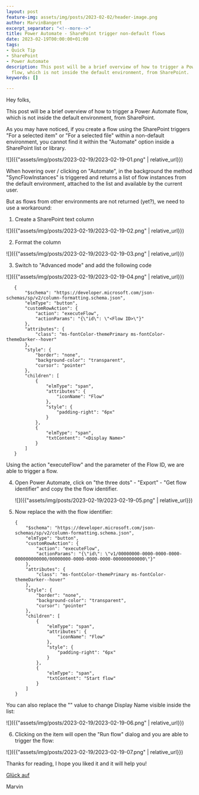 ```yaml
---
layout: post
feature-img: assets/img/posts/2023-02-02/header-image.png
author: MarvinBangert
excerpt_separator: "<!--more-->"
title: Power Automate - SharePoint trigger non-default flows
date: 2023-02-19T00:00:00+01:00
tags:
- Quick Tip
- SharePoint
- Power Automate
description: This post will be a brief overview of how to trigger a Power Automate
  flow, which is not inside the default environment, from SharePoint.
keywords: []

---
```

Hey folks,

This post will be a brief overview of how to trigger a Power Automate flow, which is not inside the default environment, from SharePoint.

<!--more-->

As you may have noticed, if you create a flow using the SharePoint triggers "For a selected item" or "For a selected file" within a non-default environment, you cannot find it within the "Automate" option inside a SharePoint list or library.

![]({{"assets/img/posts/2023-02-19/2023-02-19-01.png" | relative_url}})

When hovering over / clicking on "Automate", in the background the method "SyncFlowInstances" is triggered and returns a list of flow instances from the default environment, attached to the list and available by the current user.

But as flows from other environments are not returned (yet?), we need to use a workaround:

1. Create a SharePoint text column

  ![]({{"assets/img/posts/2023-02-19/2023-02-19-02.png" | relative_url}})
   
2. Format the column

  ![]({{"assets/img/posts/2023-02-19/2023-02-19-03.png" | relative_url}})
   
3. Switch to "Advanced mode" and add the following code

  ![]({{"assets/img/posts/2023-02-19/2023-02-19-04.png" | relative_url}})

       {
           "$schema": "https://developer.microsoft.com/json-schemas/sp/v2/column-formatting.schema.json",
           "elmType": "button",
           "customRowAction": {
               "action": "executeFlow",
               "actionParams": "{\"id\": \"<Flow ID>\"}"
           },
           "attributes": {
               "class": "ms-fontColor-themePrimary ms-fontColor-themeDarker--hover"
           },
           "style": {
               "border": "none",
               "background-color": "transparent",
               "cursor": "pointer"
           },
           "children": [
               {
                   "elmType": "span",
                   "attributes": {
                       "iconName": "Flow"
                   },
                   "style": {
                       "padding-right": "6px"
                   }
               },
               {
                   "elmType": "span",
                   "txtContent": "<Display Name>"
               }
           ]
       }

  Using the action "executeFlow" and the parameter of the Flow ID, we are able to trigger a flow.

4. Open Power Automate, click on "the three dots" - "Export" - "Get flow identifier" and copy the the flow identifier.

   ![]({{"assets/img/posts/2023-02-19/2023-02-19-05.png" | relative_url}})
   
5. Now replace the <Flow ID> with the flow identifier:

       {
           "$schema": "https://developer.microsoft.com/json-schemas/sp/v2/column-formatting.schema.json",
           "elmType": "button",
           "customRowAction": {
               "action": "executeFlow",
               "actionParams": "{\"id\": \"v1/00000000-0000-0000-0000-000000000000/00000000-0000-0000-0000-000000000000\"}"
           },
           "attributes": {
               "class": "ms-fontColor-themePrimary ms-fontColor-themeDarker--hover"
           },
           "style": {
               "border": "none",
               "background-color": "transparent",
               "cursor": "pointer"
           },
           "children": [
               {
                   "elmType": "span",
                   "attributes": {
                       "iconName": "Flow"
                   },
                   "style": {
                       "padding-right": "6px"
                   }
               },
               {
                   "elmType": "span",
                   "txtContent": "Start flow"
               }
           ]
       }

  You can also replace the "<Display Name>" value to change Display Name visible inside the list:

  ![]({{"assets/img/posts/2023-02-19/2023-02-19-06.png" | relative_url}})

6. Clicking on the item will open the "Run flow" dialog and you are able to trigger the flow:

  ![]({{"assets/img/posts/2023-02-19/2023-02-19-07.png" | relative_url}})


Thanks for reading, I hope you liked it and it will help you!

[Glück auf](https://en.wikipedia.org/wiki/Gl%C3%BCck_auf)

Marvin
